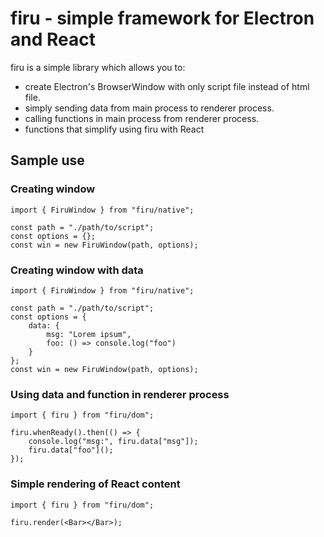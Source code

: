 # firu - simple framework for Electron and React

firu is a simple library which allows you to:
- create Electron's BrowserWindow with only script file instead of html file.
- simply sending data from main process to renderer process.
- calling functions in main process from renderer process.
- functions that simplify using firu with React

## Sample use

### Creating window
    import { FiruWindow } from "firu/native";

    const path = "./path/to/script"; 
    const options = {};
    const win = new FiruWindow(path, options);

### Creating window with data
    import { FiruWindow } from "firu/native";

    const path = "./path/to/script"; 
    const options = {
        data: {
            msg: "Lorem ipsum",
            foo: () => console.log("foo")
        }
    };
    const win = new FiruWindow(path, options);

### Using data and function in renderer process
    import { firu } from "firu/dom";

    firu.whenReady().then(() => {
        console.log("msg:", firu.data["msg"]);
        firu.data["foo"]();
    });

### Simple rendering of React content
    import { firu } from "firu/dom";

    firu.render(<Bar></Bar>);
